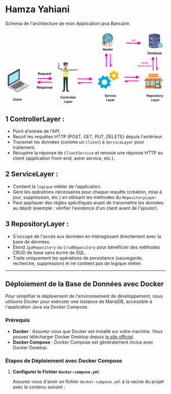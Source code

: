 # Hamza Yahiani

Schema de l'architecture de mon Application java Bancaire.

![Aperçu de l'application](schema2.gif)





## 1 ControllerLayer :

- Point d'entrée de l'API.
- Reçoit les requêtes HTTP (POST, GET, PUT, DELETE) depuis l'extérieur.
- Transmet les données (comme un `Client`) à `ServiceLayer` pour traitement.
- Récupère la réponse de `ClientService` et renvoie une réponse HTTP au client (application front-end, autre service, etc.).

## 2 ServiceLayer :

- Contient la `logique` métier de l’application.
- Gère les opérations nécessaires pour chaque requête (création, mise à jour, suppression, etc.) en utilisant les méthodes du `RepositoryLayer`
- Peut appliquer des règles spécifiques avant de transmettre les données au dépôt (exemple : vérifier l'existence d'un client avant de l'ajouter).

## 3 RepositoryLayer : 

- S'occupe de l'accès aux données en interagissant directement avec la base de données.
- Étend `JpaRepository` ou `CrudRepository` pour bénéficier des méthodes CRUD de base sans écrire de SQL.
- Traite uniquement les opérations de persistance (sauvegarde, recherche, suppression) et ne contient pas de logique métier.


---

## Déploiement de la Base de Données avec Docker

Pour simplifier le déploiement de l'environnement de développement, nous utilisons Docker pour exécuter une instance de MariaDB, accessible à l'application Java via Docker Compose.

### Prérequis

- **Docker** : Assurez-vous que Docker est installé sur votre machine. Vous pouvez télécharger Docker Desktop depuis [le site officiel](https://www.docker.com/products/docker-desktop).
- **Docker Compose** : Docker Compose est généralement inclus avec Docker Desktop.

### Étapes de Déploiement avec Docker Compose

1. **Configurer le Fichier `docker-compose.yml`**

   Assurez-vous d'avoir un fichier `docker-compose.yml` à la racine du projet avec le contenu suivant :
